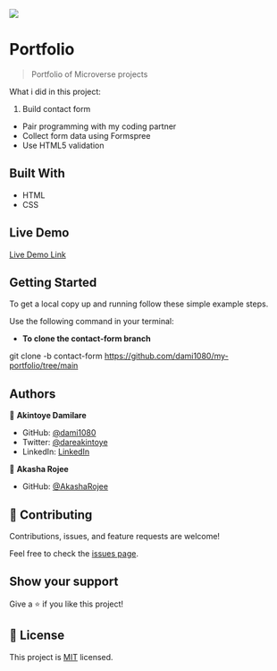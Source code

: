 ![](https://img.shields.io/badge/Microverse-blueviolet)

# Portfolio

> Portfolio of Microverse projects



What i did  in this project:

1. Build contact form

* Pair programming with my coding partner
* Collect form data using Formspree
* Use HTML5 validation


## Built With

- HTML
- CSS

## Live Demo

[Live Demo Link](https://github.com/dami1080/my-portfolio/tree/contact-form)

## Getting Started

To get a local copy up and running follow these simple example steps.

Use the following command in your terminal:

* **To clone the contact-form branch**

git clone -b contact-form https://github.com/dami1080/my-portfolio/tree/main

## Authors

👤 **Akintoye Damilare**

- GitHub: [@dami1080](https://github.com/dami1080)
- Twitter: [@dareakintoye](https://twitter.com/DareAkintoye)
- LinkedIn: [LinkedIn](https://www.linkedin.com/in/damilare-akintoyee-7b2248174/)

👤 **Akasha Rojee**

- GitHub: [@AkashaRojee](https://github.com/AkashaRojee)

## 🤝 Contributing

Contributions, issues, and feature requests are welcome!

Feel free to check the [issues page](https://github.com/AkashaRojee/portfolio/issues).

## Show your support

Give a ⭐️ if you like this project!

## 📝 License

This project is [MIT](./MIT.md) licensed.
